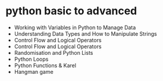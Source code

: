 # python basic to advanced
- Working with Variables in Python to Manage Data
- Understanding Data Types and How to Manipulate Strings
- Control Flow and Logical Operators
- Control Flow and Logical Operators
- Randomisation and Python Lists
- Python Loops
- Python Functions & Karel
- Hangman game
